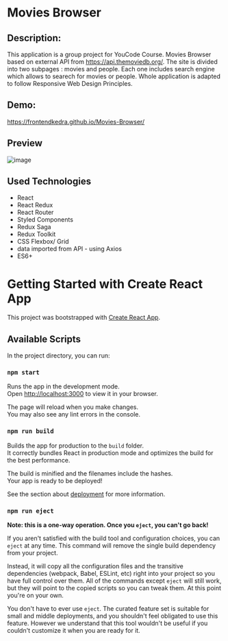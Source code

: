 # Movies Browser

## Description:

This application is a group project for YouCode Course. Movies Browser based on external API from https://api.themoviedb.org/. The site is divided into two subpages : movies and people. Each one includes search engine which allows to searech for movies or people. Whole application is adapted to follow Responsive Web Design Principles.

## Demo:

https://frontendkedra.github.io/Movies-Browser/

## Preview
![image](https://user-images.githubusercontent.com/109352604/209219298-7526078a-de2f-4d64-a6ba-59d20a3f5b43.png)

## Used Technologies

- React
- React Redux
- React Router
- Styled Components
- Redux Saga
- Redux Toolkit
- CSS Flexbox/ Grid
- data imported from API - using Axios
- ES6+

# Getting Started with Create React App

This project was bootstrapped with [Create React App](https://github.com/facebook/create-react-app).

## Available Scripts

In the project directory, you can run:

### `npm start`

Runs the app in the development mode.\
Open [http://localhost:3000](http://localhost:3000) to view it in your browser.

The page will reload when you make changes.\
You may also see any lint errors in the console.

### `npm run build`

Builds the app for production to the `build` folder.\
It correctly bundles React in production mode and optimizes the build for the best performance.

The build is minified and the filenames include the hashes.\
Your app is ready to be deployed!

See the section about [deployment](https://facebook.github.io/create-react-app/docs/deployment) for more information.

### `npm run eject`

**Note: this is a one-way operation. Once you `eject`, you can't go back!**

If you aren't satisfied with the build tool and configuration choices, you can `eject` at any time. This command will remove the single build dependency from your project.

Instead, it will copy all the configuration files and the transitive dependencies (webpack, Babel, ESLint, etc) right into your project so you have full control over them. All of the commands except `eject` will still work, but they will point to the copied scripts so you can tweak them. At this point you're on your own.

You don't have to ever use `eject`. The curated feature set is suitable for small and middle deployments, and you shouldn't feel obligated to use this feature. However we understand that this tool wouldn't be useful if you couldn't customize it when you are ready for it.
